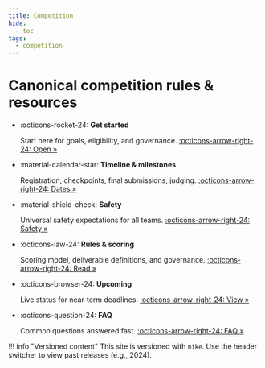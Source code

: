 ```yaml
---
title: Competition
hide:
  - toc
tags:
  - competition
---
```


# Canonical competition rules & resources

<div class="grid cards" markdown>

- :octicons-rocket-24: __Get started__

    Start here for goals, eligibility, and governance.
    [:octicons-arrow-right-24: Open »](overview.md)

- :material-calendar-star: __Timeline & milestones__

    Registration, checkpoints, final submissions, judging.
    [:octicons-arrow-right-24: Dates »](timeline.md)

- :material-shield-check: __Safety__

    Universal safety expectations for all teams.
    [:octicons-arrow-right-24: Safety »](safety.md)

- :octicons-law-24: __Rules & scoring__

    Scoring model, deliverable definitions, and governance.
    [:octicons-arrow-right-24: Read »](rules-scoring.md)

- :octicons-browser-24: __Upcoming__

    Live status for near‑term deadlines.
    [:octicons-arrow-right-24: View »](upcoming.md)

- :octicons-question-24: __FAQ__

    Common questions answered fast.
    [:octicons-arrow-right-24: FAQ »](../faq.md)

</div>

!!! info "Versioned content"
    This site is versioned with `mike`. Use the header switcher to view past releases (e.g., 2024).
